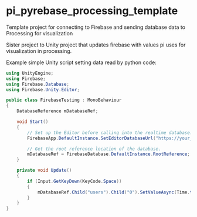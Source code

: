 # pi_pyrebase_processing_template

Template project for connecting to Firebase and sending database data to Processing for visualization

Sister project to Unity project that updates firebase with values pi uses for visualization in processing. 

Example simple Unity script setting data read by python code:

```C#
using UnityEngine;
using Firebase;
using Firebase.Database;
using Firebase.Unity.Editor;

public class FirebaseTesting : MonoBehaviour
{
    DatabaseReference mDatabaseRef;

    void Start()
    {
        // Set up the Editor before calling into the realtime database.
        FirebaseApp.DefaultInstance.SetEditorDatabaseUrl("https://your_firebase_url.firebaseio.com/");

        // Get the root reference location of the database.
        mDatabaseRef = FirebaseDatabase.DefaultInstance.RootReference;
    }

    private void Update()
    {
        if (Input.GetKeyDown(KeyCode.Space))
        {
            mDatabaseRef.Child("users").Child("0").SetValueAsync(Time.timeSinceLevelLoad);
        }
    }
}
```
